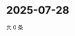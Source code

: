 # 2025-07-28

共 0 条

<!-- BEGIN ZHIHUQUESTIONS -->
<!-- 最后更新时间 Mon Jul 28 2025 14:20:52 GMT+0800 (China Standard Time) -->

<!-- END ZHIHUQUESTIONS -->
